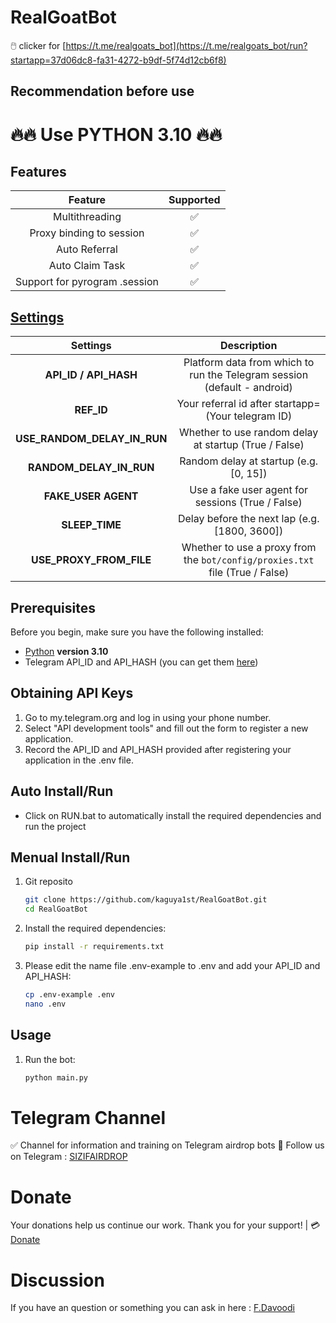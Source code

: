 # RealGoatBot
🖱️ clicker for [https://t.me/realgoats_bot](https://t.me/realgoats_bot/run?startapp=37d06dc8-fa31-4272-b9df-5f74d12cb6f8)

## Recommendation before use
# 🔥🔥 Use PYTHON 3.10 🔥🔥

## Features  
|                         Feature                          | Supported |
|:--------------------------------------------------------:|:---------:|
|                      Multithreading                      |     ✅     |
|                 Proxy binding to session                 |     ✅     |
|                      Auto Referral                       |     ✅     |
|                    Auto Claim Task                       |     ✅     |
|              Support for pyrogram .session               |     ✅     |


## [Settings](https://github.com/sizifart/RealGoatBot/blob/main/.env-example/)
|        Settings         |                                      Description                                       |
|:-----------------------:|:--------------------------------------------------------------------------------------:|
|  **API_ID / API_HASH**  |        Platform data from which to run the Telegram session (default - android)        |
| **REF_ID**           |                   Your referral id after startapp= (Your telegram ID)                  |
| **USE_RANDOM_DELAY_IN_RUN**  | Whether to use random delay at startup (True / False)                                               |
| **RANDOM_DELAY_IN_RUN**      | Random delay at startup (e.g. [0, 15])                                                              |
| **FAKE_USER AGENT** |                   Use a fake user agent for sessions (True / False)                    |
| **SLEEP_TIME**          |                   Delay before the next lap (e.g. [1800, 3600])                         |
| **USE_PROXY_FROM_FILE** |      Whether to use a proxy from the `bot/config/proxies.txt` file (True / False)      |

## Prerequisites
Before you begin, make sure you have the following installed:
- [Python](https://www.python.org/downloads/) **version 3.10**
- Telegram API_ID and API_HASH (you can get them [here](https://my.telegram.org/auth))

## Obtaining API Keys
1. Go to my.telegram.org and log in using your phone number.
2. Select "API development tools" and fill out the form to register a new application.
3. Record the API_ID and API_HASH provided after registering your application in the .env file.

## Auto Install/Run
- Click on RUN.bat to automatically install the required dependencies and run the project

## Menual Install/Run
1. Git reposito
   ```bash
   git clone https://github.com/kaguya1st/RealGoatBot.git
   cd RealGoatBot
   ```
2. Install the required dependencies:
   ```bash
   pip install -r requirements.txt
   ```
3. Please edit the name file .env-example to .env and add your API_ID and API_HASH:
   ```bash
   cp .env-example .env
   nano .env
   ```
## Usage
1. Run the bot:
   ```bash
   python main.py
   ```
 
# Telegram Channel

✅ Channel for information and training on Telegram airdrop bots 🔷 Follow us on Telegram : [SIZIFAIRDROP](https://t.me/sizifairdrop)

# Donate
Your donations help us continue our work. Thank you for your support! | 💳 [Donate](https://sizvpn.com/donate/)  

# Discussion

If you have an question or something you can ask in here : [F.Davoodi](https://t.me/sizifart)
